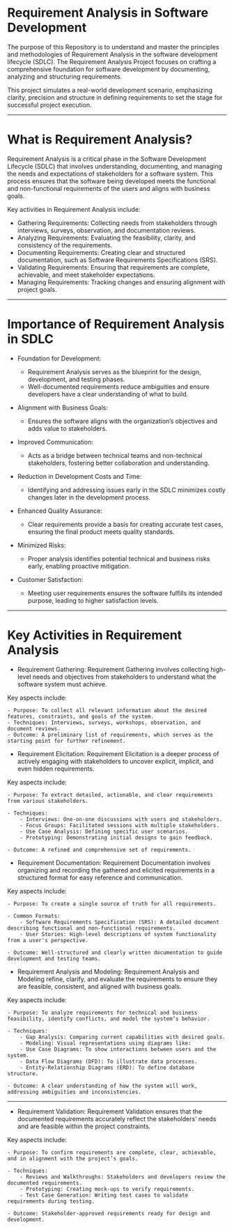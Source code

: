 # Requirement Analysis in Software Development


The purpose of this Repository is to understand and master the principles and methodologies of Requirement Analysis in the software development lifecycle (SDLC). The Requirement Analysis Project focuses on crafting a comprehensive foundation for software development by documenting, analyzing and structuring requirements.

This project simulates a real-world development scenario, emphasizing clarity, precision and structure in defining requirements to set the stage for successful project execution.

---



# What is Requirement Analysis?

Requirement Analysis is a critical phase in the Software Development Lifecycle (SDLC) that involves understanding, documenting, and managing the needs and expectations of stakeholders for a software system. This process ensures that the software being developed meets the functional and non-functional requirements of the users and aligns with business goals.




Key activities in Requirement Analysis include:

- Gathering Requirements: Collecting needs from stakeholders through interviews, surveys, observation, and documentation reviews.
- Analyzing Requirements: Evaluating the feasibility, clarity, and consistency of the requirements.
- Documenting Requirements: Creating clear and structured documentation, such as Software Requirements Specifications (SRS).
- Validating Requirements: Ensuring that requirements are complete, achievable, and meet stakeholder expectations.
- Managing Requirements: Tracking changes and ensuring alignment with project goals.


---


# Importance of Requirement Analysis in SDLC
- Foundation for Development:

    - Requirement Analysis serves as the blueprint for the design, development, and testing phases.
    - Well-documented requirements reduce ambiguities and ensure developers have a clear understanding of what to build.


- Alignment with Business Goals:

    - Ensures the software aligns with the organization’s objectives and adds value to stakeholders.


- Improved Communication:

    - Acts as a bridge between technical teams and non-technical stakeholders, fostering better collaboration and understanding.


- Reduction in Development Costs and Time:

    - Identifying and addressing issues early in the SDLC minimizes costly changes later in the development process.


- Enhanced Quality Assurance:

    - Clear requirements provide a basis for creating accurate test cases, ensuring the final product meets quality standards.


- Minimized Risks:

    - Proper analysis identifies potential technical and business risks early, enabling proactive mitigation.


- Customer Satisfaction:

    - Meeting user requirements ensures the software fulfills its intended purpose, leading to higher satisfaction levels.




---



# Key Activities in Requirement Analysis
- Requirement Gathering: Requirement Gathering involves collecting high-level needs and objectives from stakeholders to understand what the software system must achieve.

Key aspects include:

    - Purpose: To collect all relevant information about the desired features, constraints, and goals of the system.
    - Techniques: Interviews, surveys, workshops, observation, and document reviews.
    - Outcome: A preliminary list of requirements, which serves as the starting point for further refinement.



- Requirement Elicitation: Requirement Elicitation is a deeper process of actively engaging with stakeholders to uncover explicit, implicit, and even hidden requirements.

Key aspects include:

    - Purpose: To extract detailed, actionable, and clear requirements from various stakeholders.
    
    - Techniques:
        - Interviews: One-on-one discussions with users and stakeholders.
        - Focus Groups: Facilitated sessions with multiple stakeholders.
        - Use Case Analysis: Defining specific user scenarios.
        - Prototyping: Demonstrating initial designs to gain feedback.
    
    - Outcome: A refined and comprehensive set of requirements.



- Requirement Documentation: Requirement Documentation involves organizing and recording the gathered and elicited requirements in a structured format for easy reference and communication.

Key aspects include:

    - Purpose: To create a single source of truth for all requirements.
    
    - Common Formats:
        - Software Requirements Specification (SRS): A detailed document describing functional and non-functional requirements.
        - User Stories: High-level descriptions of system functionality from a user's perspective.
    
    - Outcome: Well-structured and clearly written documentation to guide development and testing teams.


- Requirement Analysis and Modeling: Requirement Analysis and Modeling refine, clarify, and evaluate the requirements to ensure they are feasible, consistent, and aligned with business goals.

Key aspects include:

    - Purpose: To analyze requirements for technical and business feasibility, identify conflicts, and model the system’s behavior.
    
    - Techniques:
        - Gap Analysis: Comparing current capabilities with desired goals.
        - Modeling: Visual representations using diagrams like:
        - Use Case Diagrams: To show interactions between users and the system.
        - Data Flow Diagrams (DFD): To illustrate data processes.
        - Entity-Relationship Diagrams (ERD): To define database structure.
    
    - Outcome: A clear understanding of how the system will work, addressing ambiguities and inconsistencies.



---

- Requirement Validation: Requirement Validation ensures that the documented requirements accurately reflect the stakeholders’ needs and are feasible within the project constraints.

Key aspects include:

    - Purpose: To confirm requirements are complete, clear, achievable, and in alignment with the project’s goals.
    
    - Techniques:
        - Reviews and Walkthroughs: Stakeholders and developers review the documented requirements.
        - Prototyping: Creating mock-ups to verify requirements.
        - Test Case Generation: Writing test cases to validate requirements during testing.

    - Outcome: Stakeholder-approved requirements ready for design and development.











